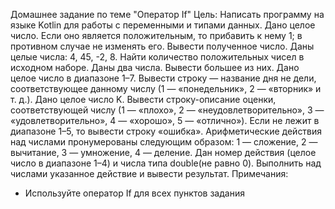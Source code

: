 Домашнее задание по теме "Оператор If"
Цель: Написать программу на языке Kotlin для работы с переменными и типами данных.
Дано целое число. Если оно является положительным, то прибавить к нему 1; в противном случае не изменять его. Вывести полученное число.
Даны целые числа: 4, 45, -2, 8. Найти количество положительных чисел в исходном наборе.
Даны два числа. Вывести большее из них.
Дано целое число в диапазоне 1–7. Вывести строку — название дня не дели, соответствующее данному числу (1 — «понедельник», 2 — «вторник» и т. д.).
Дано целое число K. Вывести строку-описание оценки, соответствующей числу (1 — «плохо», 2 — «неудовлетворительно», 3 — «удовлетворительно», 4 — «хорошо», 5 — «отлично»). Если не лежит в диапазоне 1–5, то вывести строку «ошибка».
Арифметические действия над числами пронумерованы следующим образом: 1 — сложение, 2 — вычитание, 3 — умножение, 4 — деление. Дан номер действия (целое число в диапазоне 1–4) и числа типа double(не равно 0). Выполнить над числами указанное действие и вывести результат.
Примечания:
- Используйте оператор If для всех пунктов задания
